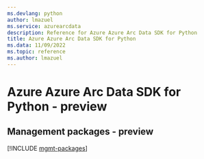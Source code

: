 ```yaml
---
ms.devlang: python
author: lmazuel
ms.service: azurearcdata
description: Reference for Azure Azure Arc Data SDK for Python
title: Azure Azure Arc Data SDK for Python
ms.data: 11/09/2022
ms.topic: reference
ms.author: lmazuel
---
```

# Azure Azure Arc Data SDK for Python - preview

## Management packages - preview
[!INCLUDE [mgmt-packages](azure-arc-data-mgmt-index.md)]